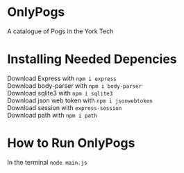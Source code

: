 # OnlyPogs
A catalogue of Pogs in the York Tech


# Installing Needed Depencies
Download Express with `npm i express`  
Download body-parser with `npm i body-parser`  
Download sqlite3 with `npm i sqlite3`  
Download json web token with `npm i jsonwebtoken`  
Download session with `express-session`  
Download path with `npm i path`

#  How to Run OnlyPogs
In the terminal `node main.js`


